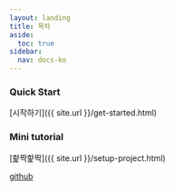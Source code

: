 ```yaml
---
layout: landing
title: 목차
aside:
  toc: true
sidebar:
  nav: docs-ko
---
```


### Quick Start
[시작하기]({{ site.url }}/get-started.html)

### Mini tutorial
[핥짝핥짝]({{ site.url }}/setup-project.html)

[github](https://github.com/swarf00/minitutorial.git)
